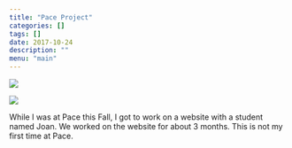 ```yaml
---
title: "Pace Project"
categories: []
tags: []
date: 2017-10-24
description: ""
menu: "main"
---
```


![](https://s18.postimg.org/dtsff0wjr/IMG_0018.jpg)

![](https://s18.postimg.org/amxvvejtj/IMG_0024.jpg)

While I was at Pace this Fall, I got to work on a website with a student named Joan. 
We worked on the website for about 3 months. This is not my first time at Pace. 